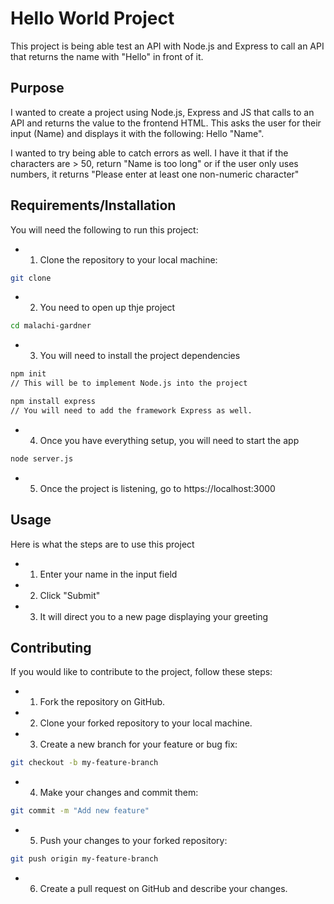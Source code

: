 # Hello World Project

This project is being able test an API with Node.js and Express to call an API that returns the name with "Hello" in front of it. 

## Purpose

I wanted to create a project using Node.js, Express and JS that calls to an API and returns the value to the frontend HTML. This asks the user for their input (Name) and displays it with the following: Hello "Name". 

I wanted to try being able to catch errors as well. I have it that if the characters are > 50, return "Name is too long" or if the user only uses numbers, it returns "Please enter at least one non-numeric character" 

## Requirements/Installation

You will need the following to run this project: 

- 1. Clone the repository to your local machine:
```bash
git clone 
```

- 2. You need to open up thje project
```bash
cd malachi-gardner
```

- 3. You will need to install the project dependencies
```bash
npm init
// This will be to implement Node.js into the project
```
```bash
npm install express
// You will need to add the framework Express as well. 
```

- 4. Once you have everything setup, you will need to start the app
```bash
node server.js
```

- 5. Once the project is listening, go to https://localhost:3000

## Usage 

Here is what the steps are to use this project

- 1. Enter your name in the input field

- 2. Click "Submit"

- 3. It will direct you to a new page displaying your greeting

## Contributing

If you would like to contribute to the project, follow these steps:

- 1. Fork the repository on GitHub.

- 2. Clone your forked repository to your local machine.

- 3. Create a new branch for your feature or bug fix:

```bash 
git checkout -b my-feature-branch
``` 

- 4. Make your changes and commit them:

```bash
git commit -m "Add new feature"
```

- 5. Push your changes to your forked repository:

```bash 
git push origin my-feature-branch
```

- 6. Create a pull request on GitHub and describe your changes.
